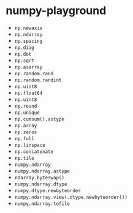 numpy-playground
================
- `np.newaxis`
- `np.ndarray`
- `np.spacing`
- `np.diag`
- `np.dot`
- `np.sqrt`
- `np.asarray`
- `np.random.rand`
- `np.random.randint`
- `np.uint8`
- `np.float64`
- `np.uint8`
- `np.round`
- `np.unique`
- `np.cumsum().astype`
- `np.array`
- `np.zeros`
- `np.full`
- `np.linspace`
- `np.concatenate`
- `np.tile`
- `numpy.ndarray`
- `numpy.ndarray.astype`
- `ndarray.byteswap()`
- `numpy.ndarray.dtype`
- `numpy.dtype.newbyteorder`
- `numpy.ndarray.view(.dtype.newbyteorder())`
- `numpy.ndarray.tofile`
